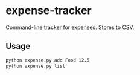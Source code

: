 # expense-tracker

Command-line tracker for expenses. Stores to CSV.

## Usage
```bash
python expense.py add Food 12.5
python expense.py list
```
